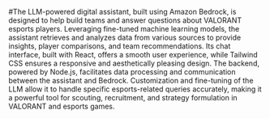 #The LLM-powered digital assistant, built using Amazon Bedrock, is designed to help build teams and answer questions about VALORANT esports players. Leveraging fine-tuned machine learning models, the assistant retrieves and analyzes data from various sources to provide insights, player comparisons, and team recommendations. Its chat interface, built with React, offers a smooth user experience, while Tailwind CSS ensures a responsive and aesthetically pleasing design. The backend, powered by Node.js, facilitates data processing and communication between the assistant and Bedrock. Customization and fine-tuning of the LLM allow it to handle specific esports-related queries accurately, making it a powerful tool for scouting, recruitment, and strategy formulation in VALORANT and esports games.
